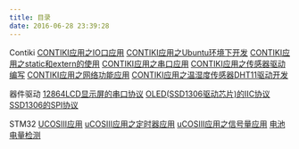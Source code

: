 ```yaml
---
title: 目录
date: 2016-06-28 23:39:28
---
```


Contiki
[CONTIKI应用之IO口应用][1]
[CONTIKI应用之Ubuntu环境下开发][2]
[CONTIKI应用之static和extern的使用][3]
[CONTIKI应用之串口应用][4]
[CONTIKI应用之传感器驱动编写][5]
[CONTIKI应用之网络功能应用][6]
[CONTIKI应用之温湿度传感器DHT11驱动开发][7]

器件驱动
[12864LCD显示屏的串口协议][8]
[OLED(SSD1306驱动芯片)的IIC协议][9]
[SSD1306的SPI协议][10]

STM32
[UCOSIII应用][11]
[uCOSIII应用之定时器应用][12]
[uCOSIII应用之信号量应用][13]
[电池电量检测][14]


  [1]: /2016/05/06/CONTIKI/CONTIKI%E5%BA%94%E7%94%A8%E4%B9%8BIO%E5%8F%A3%E5%BA%94%E7%94%A8/
  [2]: /2016/05/06/CONTIKI/CONTIKI%E5%BA%94%E7%94%A8%E4%B9%8BUbuntu%E7%8E%AF%E5%A2%83%E4%B8%8B%E5%BC%80%E5%8F%91/
  [3]: /2016/05/06/CONTIKI/CONTIKI%E5%BA%94%E7%94%A8%E4%B9%8Bstatic%E5%92%8Cextern/
  [4]: /2016/05/06/CONTIKI/CONTIKI%E5%BA%94%E7%94%A8%E4%B9%8B%E4%B8%B2%E5%8F%A3%E5%BA%94%E7%94%A8/
  [5]: /2016/05/06/CONTIKI/CONTIKI%E5%BA%94%E7%94%A8%E4%B9%8B%E4%BC%A0%E6%84%9F%E5%99%A8%E9%A9%B1%E5%8A%A8%E7%BC%96%E5%86%99/
  [6]: /2016/05/06/CONTIKI/CONTIKI%E5%BA%94%E7%94%A8%E4%B9%8B%E7%BD%91%E7%BB%9C%E5%BA%94%E7%94%A8/
  [7]: /2016/05/06/CONTIKI/CONTIKI%E5%BA%94%E7%94%A8%E4%B9%8BDHT11%E6%B8%A9%E6%B9%BF%E5%BA%A6%E4%BC%A0%E6%84%9F%E5%99%A8%E9%A9%B1%E5%8A%A8%E5%BC%80%E5%8F%91/
  [8]: /2016/05/06/DEV/12864LCD%E4%B8%B2%E5%8F%A3%E5%8D%8F%E8%AE%AE/
  [9]: /2016/05/06/DEV/IIC%E5%8D%8F%E8%AE%AE%28OLED_SSD1306%29/
  [10]: /2016/05/06/DEV/SSD1306%E7%9A%84SPI%E5%8D%8F%E8%AE%AE/
  [11]: /2016/09/06/SmartSeat/uCOSIII%E5%BA%94%E7%94%A8/
  [12]: /2016/09/06/SmartSeat/uCOSIII%E5%BA%94%E7%94%A8%E4%B9%8B%E5%AE%9A%E6%97%B6%E5%99%A8%E5%BA%94%E7%94%A8/
  [13]: /2016/09/06/SmartSeat/uCOSIII%E5%BA%94%E7%94%A8%E4%B9%8B%E4%BF%A1%E5%8F%B7%E9%87%8F%E5%BA%94%E7%94%A8/
  [14]: /2016/09/06/SmartSeat/%E7%94%B5%E6%B1%A0%E7%94%B5%E9%87%8F%E6%A3%80%E6%B5%8B/